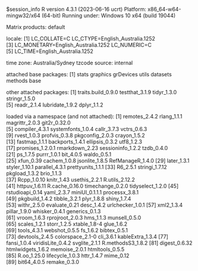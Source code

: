 $session_info
R version 4.3.1 (2023-06-16 ucrt)
Platform: x86_64-w64-mingw32/x64 (64-bit)
Running under: Windows 10 x64 (build 19044)

Matrix products: default


locale:
[1] LC_COLLATE=C                       LC_CTYPE=English_Australia.1252   
[3] LC_MONETARY=English_Australia.1252 LC_NUMERIC=C                      
[5] LC_TIME=English_Australia.1252    

time zone: Australia/Sydney
tzcode source: internal

attached base packages:
[1] stats     graphics  grDevices utils     datasets  methods   base     

other attached packages:
[1] traits.build_0.9.0 testthat_3.1.9     tidyr_1.3.0        stringr_1.5.0     
[5] readr_2.1.4        lubridate_1.9.2    dplyr_1.1.2       

loaded via a namespace (and not attached):
 [1] remotes_2.4.2     rlang_1.1.1       magrittr_2.0.3    git2r_0.32.0     
 [5] compiler_4.3.1    systemfonts_1.0.4 callr_3.7.3       vctrs_0.6.3      
 [9] rvest_1.0.3       profvis_0.3.8     pkgconfig_2.0.3   crayon_1.5.2     
[13] fastmap_1.1.1     backports_1.4.1   ellipsis_0.3.2    utf8_1.2.3       
[17] promises_1.2.0.1  rmarkdown_2.23    sessioninfo_1.2.2 tzdb_0.4.0       
[21] ps_1.7.5          purrr_1.0.1       bit_4.0.5         waldo_0.5.1      
[25] xfun_0.39         cachem_1.0.8      jsonlite_1.8.5    RefManageR_1.4.0 
[29] later_1.3.1       styler_1.10.1     parallel_4.3.1    prettyunits_1.1.1
[33] R6_2.5.1          stringi_1.7.12    pkgload_1.3.2     brio_1.1.3       
[37] Rcpp_1.0.10       knitr_1.43        usethis_2.2.1     R.utils_2.12.2   
[41] httpuv_1.6.11     R.cache_0.16.0    timechange_0.2.0  tidyselect_1.2.0 
[45] rstudioapi_0.14   yaml_2.3.7        miniUI_0.1.1.1    processx_3.8.1   
[49] pkgbuild_1.4.2    tibble_3.2.1      plyr_1.8.8        shiny_1.7.4      
[53] withr_2.5.0       evaluate_0.21     desc_1.4.2        urlchecker_1.0.1 
[57] xml2_1.3.4        pillar_1.9.0      whisker_0.4.1     generics_0.1.3   
[61] vroom_1.6.3       rprojroot_2.0.3   hms_1.1.3         munsell_0.5.0    
[65] scales_1.2.1      storr_1.2.5       xtable_1.8-4      glue_1.6.2       
[69] tools_4.3.1       webshot_0.5.5     fs_1.6.2          bibtex_0.5.1     
[73] devtools_2.4.5    colorspace_2.1-0  cli_3.6.1         kableExtra_1.3.4 
[77] fansi_1.0.4       viridisLite_0.4.2 svglite_2.1.1     R.methodsS3_1.8.2
[81] digest_0.6.32     htmlwidgets_1.6.2 memoise_2.0.1     htmltools_0.5.5  
[85] R.oo_1.25.0       lifecycle_1.0.3   httr_1.4.7        mime_0.12        
[89] bit64_4.0.5       remake_0.3.0     

